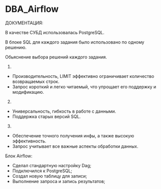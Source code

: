 # DBA_Airflow
ДОКУМЕНТАЦИЯ:

В качестве СУБД использовалась PostgreSQL.

В блоке SQL для каждого задания было использовано по одному решению.

Обьяснение выбора решений каждого задания.

1. 
- Производительность, LIMIT эффективно ограничивает количество возвращаемых строк.
- Запрос короткий и легко читаемый, что упрощает его поддержку и модификацию.

2.
 - Универсальность, гибкость в работе с данными. 
 - Поддержка старых версий SQL.

 3.
 - Обеспечение точного получения инфы, а также высокую эффективность.
 - Запрос учитывает все важные аспекты обработки данных.
 

 Блок Airflow:

- Сделал стандартную настройку Dag;
- Подключился к PostgreSQL;
- Создал новую таблицу для записи;
- Выполнение запроса и запись результатов;

